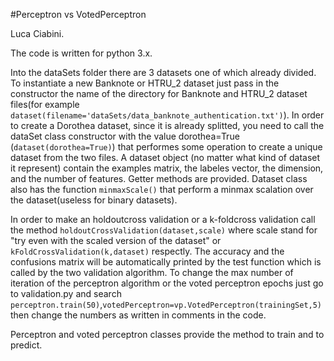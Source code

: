 #Perceptron vs VotedPerceptron

Luca Ciabini.

The code is written for python 3.x.

Into the dataSets folder there are 3 datasets one of which already divided. 
To instantiate a new Banknote or HTRU_2 dataset just pass in the constructor the name of the directory for Banknote and HTRU_2 dataset files(for example `dataset(filename='dataSets/data_banknote_authentication.txt')`). In order to create a Dorothea dataset, since it is already splitted, you need to call the dataSet class constructor with the value dorothea=True (`dataset(dorothea=True)`) that performes some operation to create a unique dataset from the two files. 
A dataset object (no matter what kind of dataset it represent) contain the examples matrix, the labeles vector, the dimension, and the number of features. Getter methods are provided.
Dataset class also has the function `minmaxScale()` that perform a minmax scalation over the dataset(useless for binary datasets).

In order to make an holdoutcross validation or a k-foldcross validation call the method `holdoutCrossValidation(dataset,scale)` where scale stand for "try even with the scaled version of the dataset" or `kFoldCrossValidation(k,dataset)` respectly.
The accuracy and the confusions matrix will be automatically printed by the test function which is called by the two validation algorithm.
To change the max number of iteration of the perceptron algorithm or the voted perceptron epochs just go to validation.py and search `perceptron.train(50)`,`votedPerceptron=vp.VotedPerceptron(trainingSet,5)` then change the numbers as written in comments in the code.

Perceptron and voted perceptron classes provide the method to train and to predict.
